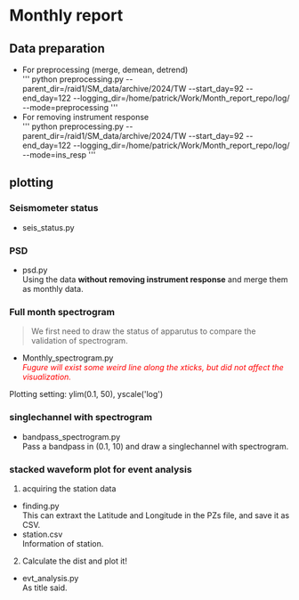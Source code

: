 # Monthly report
## Data preparation    
* For preprocessing (merge, demean, detrend)      
'''
python preprocessing.py --parent_dir=/raid1/SM_data/archive/2024/TW --start_day=92 --end_day=122 --logging_dir=/home/patrick/Work/Month_report_repo/log/ --mode=preprocessing
'''     
* For removing instrument response     
'''
python preprocessing.py --parent_dir=/raid1/SM_data/archive/2024/TW --start_day=92 --end_day=122 --logging_dir=/home/patrick/Work/Month_report_repo/log/ --mode=ins_resp
'''       
## plotting
### Seismometer status        
* seis_status.py    
### PSD
* psd.py    
Using the data **without removing instrument response** and merge them as monthly data.    
### Full month spectrogram       
> We first need to draw the status of apparutus to compare the validation of spectrogram.    
* Monthly_spectrogram.py    
<font color="red">*Fugure will exist some weird line along the xticks, but did not affect the visualization.*</font>      

Plotting setting: ylim(0.1, 50), yscale('log')
### singlechannel with spectrogram
* bandpass_spectrogram.py    
Pass a bandpass in (0.1, 10) and draw a singlechannel with spectrogram.
### stacked waveform plot for event analysis   
1. acquiring the station data    
* finding.py    
This can extraxt the Latitude and Longitude in the PZs file, and save it as CSV.    
* station.csv   
Information of station.    
2. Calculate the dist and plot it!    
* evt_analysis.py    
As title said.     

